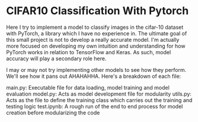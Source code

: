 # CIFAR10 Classification With Pytorch
Here I try to implement a model to classify images in the cifar-10 dataset with PyTorch, a library which I have no experience in. The ultimate goal of this small project is not to develop a really accurate model. I'm actually more focused on developing my own intuition and understanding for how PyTorch works in relation to TensorFlow and Keras. As such, model accuracy will play a secondary role here.

I may or may not try implementing other models to see how they perform. We'll see how it pans out AHAHAHHA. Here's a breakdown of each file:

main.py: Executable file for data loading, model training and model evaluation
model.py: Acts as model development file for modularity
utils.py: Acts as the file to define the training class which carries out the training and testing logic
test.ipynb: A rough run of the end to end process for model creation before modularizing the code